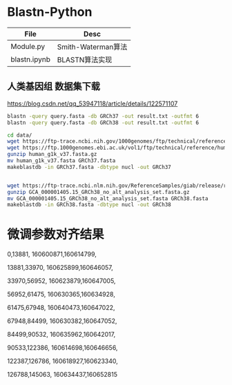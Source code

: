 

# Blastn-Python

| File         | Desc               |
| ------------ | ------------------ |
| Module.py    | Smith-Waterman算法 |
| blastn.ipynb | BLASTN算法实现     |

## 人类基因组 数据集下载

https://blog.csdn.net/qq_53947118/article/details/122571107

```sh
blastn -query query.fasta -db GRCh37 -out result.txt -outfmt 6 
blastn -query query.fasta -db GRCh38 -out result.txt -outfmt 6 

cd data/
wget https://ftp-trace.ncbi.nih.gov/1000genomes/ftp/technical/reference/human_g1k_v37.fasta.gz
wget https://ftp.1000genomes.ebi.ac.uk/vol1/ftp/technical/reference/human_g1k_v37.fasta.gz
gunzip human_g1k_v37.fasta.gz
mv human_g1k_v37.fasta GRCh37.fasta
makeblastdb -in GRCh37.fasta -dbtype nucl -out GRCh37


wget https://ftp-trace.ncbi.nlm.nih.gov/ReferenceSamples/giab/release/references/GRCh38/GCA_000001405.15_GRCh38_no_alt_analysis_set.fasta.gz
gunzip GCA_000001405.15_GRCh38_no_alt_analysis_set.fasta.gz
mv GCA_000001405.15_GRCh38_no_alt_analysis_set.fasta GRCh38.fasta
makeblastdb -in GRCh38.fasta -dbtype nucl -out GRCh38
```

# 微调参数对齐结果


0,13881,
160600871,160614799,

13881,33970,
160625899,160646057,

33970,56952,
160623879,160647005,

56952,61475,
160630365,160634928,

61475,67948,
160640473,160647022,

67948,84499,
160630382,160647052,

84499,90532,
160635962,160642017,

90533,122386,
160614698,160646656,

122387,126786,
160618927,160623340,

126788,145063,
160634437,160652815